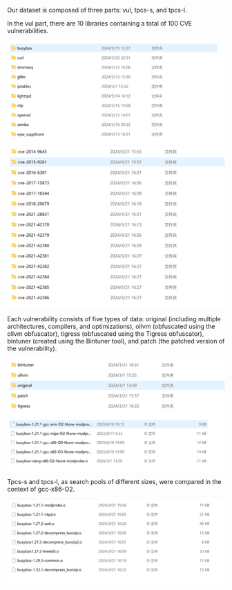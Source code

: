Our dataset is composed of three parts: vul, tpcs-s, and tpcs-l.

 In the vul part, there are 10 libraries containing a total of 100 CVE vulnerabilities. 

<img src="./pic/image-20240612175839003.png" alt="image-20240612175839003" style="zoom:50%;" /><img src="./pic/image-20240612175950916.png" alt="image-20240612175950916" style="zoom:50%;" />

Each vulnerability consists of five types of data: original (including multiple architectures, compilers, and optimizations), ollvm (obfuscated using the ollvm obfuscator), tigress (obfuscated using the Tigress obfuscator), bintuner (created using the Bintuner tool), and patch (the patched version of the vulnerability).

<img src="./pic/image-20240612180015294.png" alt="image-20240612180015294" style="zoom:50%;" />

<img src="./pic/image-20240612180031823.png" alt="image-20240612180031823" style="zoom:50%;" />

Tpcs-s and tpcs-l, as search pools of different sizes, were compared in the context of gcc-x86-O2.

<img src="./pic/image-20240612180249849.png" alt="image-20240612180249849" style="zoom:50%;" />
